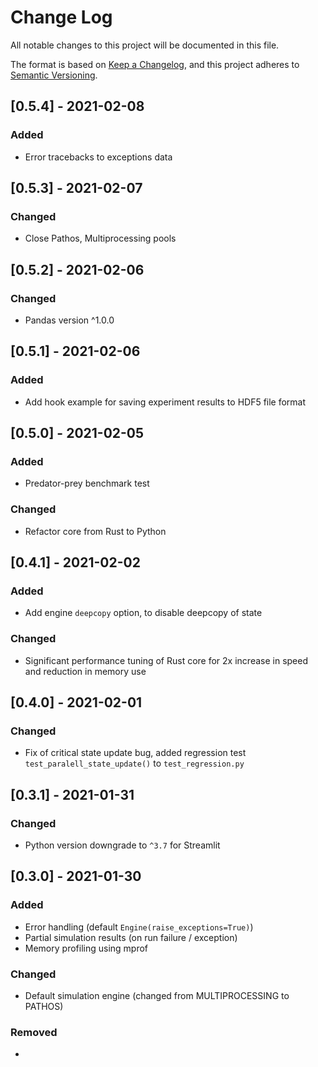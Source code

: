 # Change Log
All notable changes to this project will be documented in this file.

The format is based on [Keep a Changelog](https://keepachangelog.com/en/1.0.0/),
and this project adheres to [Semantic Versioning](https://semver.org/spec/v2.0.0.html).

## [0.5.4] - 2021-02-08
### Added
- Error tracebacks to exceptions data

## [0.5.3] - 2021-02-07
### Changed
- Close Pathos, Multiprocessing pools

## [0.5.2] - 2021-02-06
### Changed
- Pandas version ^1.0.0

## [0.5.1] - 2021-02-06
### Added
- Add hook example for saving experiment results to HDF5 file format

## [0.5.0] - 2021-02-05
### Added
- Predator-prey benchmark test

### Changed
- Refactor core from Rust to Python

## [0.4.1] - 2021-02-02
### Added
- Add engine `deepcopy` option, to disable deepcopy of state

### Changed
- Significant performance tuning of Rust core for 2x increase in speed and reduction in memory use

## [0.4.0] - 2021-02-01
### Changed
- Fix of critical state update bug, added regression test `test_paralell_state_update()` to `test_regression.py`

## [0.3.1] - 2021-01-31
### Changed
- Python version downgrade to `^3.7` for Streamlit

## [0.3.0] - 2021-01-30
### Added
- Error handling (default `Engine(raise_exceptions=True)`)
- Partial simulation results (on run failure / exception)
- Memory profiling using mprof

### Changed
- Default simulation engine (changed from MULTIPROCESSING to PATHOS)

### Removed
-
